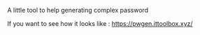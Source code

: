 A little tool to help generating complex password

If you want to see how it looks like : https://pwgen.ittoolbox.xyz/
